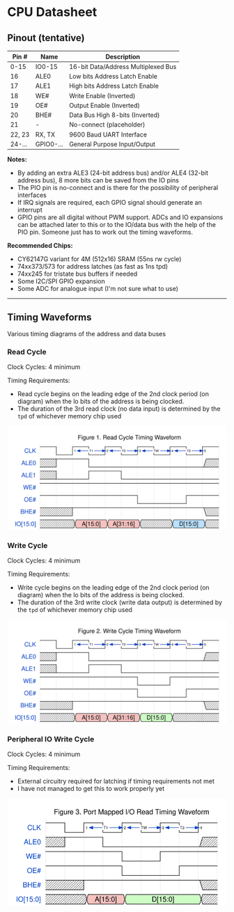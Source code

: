 # CPU Datasheet

## Pinout (tentative)

| Pin #  | Name      | Description                         |
|--------|-----------|-------------------------------------|
| 0-15   | IO0-15    | 16-bit Data/Address Multiplexed Bus |
| 16     | ALE0      | Low bits Address Latch Enable       |
| 17     | ALE1      | High bits Address Latch Enable      |
| 18     | WE#       | Write Enable (Inverted)             |
| 19     | OE#       | Output Enable (Inverted)            |
| 20     | BHE#      | Data Bus High 8-bits (Inverted)     |
| 21     | -         | No-connect (placeholder)            |
| 22, 23 | RX, TX    | 9600 Baud UART Interface            |
| 24-... | GPIO0-... | General Purpose Input/Output        |

**Notes:**
- By adding an extra ALE3 (24-bit address bus) and/or ALE4 (32-bit address bus), 8 more bits can be saved from the IO pins
- The PIO pin is no-connect and is there for the possibility of peripheral interfaces
- If IRQ signals are required, each GPIO signal should generate an interrupt
- GPIO pins are all digital without PWM support. ADCs and IO expansions can be attached later to this or to the IO/data bus with the help of the PIO pin. Someone just has to work out the timing waveforms.

**Recommended Chips:**
- CY62147G variant for 4M (512x16) SRAM (55ns rw cycle)
- 74xx373/573 for address latches (as fast as 1ns tpd)
- 74xx245 for tristate bus buffers if needed
- Some I2C/SPI GPIO expansion
- Some ADC for analogue input (I'm not sure what to use)

---
## Timing Waveforms

Various timing diagrams of the address and data buses

### Read Cycle

Clock Cycles: 4 minimum

Timing Requirements:
- Read cycle begins on the leading edge of the 2nd clock period (on diagram) when the lo bits of the address is being clocked.
- The duration of the 3rd read clock (no data input) is determined by the `tpd` of whichever memory chip used

![](images/cpu-wave1.svg)

### Write Cycle

Clock Cycles: 4 minimum

Timing Requirements:
- Write cycle begins on the leading edge of the 2nd clock period (on diagram) when the lo bits of the address is being clocked.
- The duration of the 3rd write clock (write data output) is determined by the `tpd` of whichever memory chip used

![](images/cpu-wave2.svg)

### Peripheral IO Write Cycle

Clock Cycles: 4 minimum

Timing Requirements:
- External circuitry required for latching if timing requirements not met
- I have not managed to get this to work properly yet

![](images/cpu-wave3.svg)
